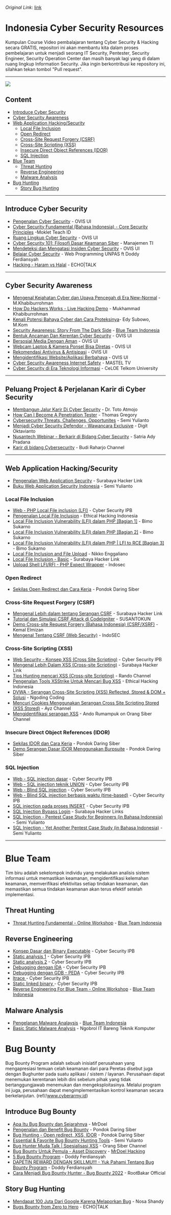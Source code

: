 *Original Link*: [link](https://github.com/screetsec/Cybersecurity-Indonesia)
# Indonesia Cyber Security Resources
Kumpulan Course Video pembalajaran tentang Cyber Security & Hacking secara GRATIS, repositori ini akan membantu kita dalam proses pembelajaran untuk menjadi seorang IT Security, Pentester, Security Engineer, Security Operation Center dan masih banyak lagi yang di dalam ruang lingkup Information Security. Jika ingin berkontribusi ke repository ini, silahkan tekan tombol "Pull request". 
___________________________________________________________________________________________________________

<img src="https://www.secjuice.com/content/images/2020/01/indomnesia-1.jpg">

## Content
* [Introduce Cyber Security](#Introduce-Cyber-Security)
* [Cyber Security Awareness](#Cyber-Security-Awareness)
* [Web Application Hacking/Security](#web-application-hackingsecurity)
  * [Local File Inclusion](#local-file-inclusion)
  * [Open Redirect](#open-redirect)
  * [Cross-Site Request Forgery (CSRF)](#cross-site-request-forgery-csrf)
  * [Cross-Site Scripting (XSS)](#cross-site-scripting-xss)
  * [Insecure Direct Object References (IDOR)](#insecure-direct-object-references-idor)
  * [SQL Injection](#sql-injection)
* [Blue Team](#blue-team)
  * [Threat Hunting](#threat-hunting)
  * [Reverse Engineering](#reverse-engineering)
  * [Malware Analysis](#malware-analysis)
* [Bug Hunting](#bug-hunting)
  * [Story Bug Hunting](#story-bug-hunting)

------

## Introduce Cyber Security
- [Pengenalan Cyber Security](https://www.youtube.com/watch?v=pTQ2VcdcObU&t=6s) - OVIS UI
- [Cyber Security Fundamental (Bahasa Indonesia) - Core Security Principles](https://youtu.be/yIzsTukZ8e4) -Moklet Teach ID
- [Ruang Lingkup Cyber Security](https://www.youtube.com/watch?v=BNcaTTglmRA) - OVIS UI
- [Cyber Security 101: Filosofi Dasar Keamanan Siber](https://youtu.be/on742mcT4jo) - Manajemen TI
- [Mendeteksi dan Mengatasi Insiden Cyber Security](https://youtu.be/JwQOyeHswCM) - OVIS UI
- [Belajar Cyber Security](https://youtu.be/E3IC32iErwU) - Web Programming UNPAS ft Doddy Ferdiansyah
- [Hacking - Haram vs Halal](https://youtu.be/xpISUxyMiOY) - ECHO|TALK 

------

## Cyber Security Awareness
- [Mengenal Kejahatan Cyber dan Upaya Pencegah di Era New-Normal](https://youtu.be/KiSBI2YJeVk?t=5137) - M.Khabiburrohman 
- [How Do Hackers Works - Live Hacking Demo](https://youtu.be/7LengaQm4XU?t=5558) - Mukhammad Khabiburrohman 
- [Kenali Potensi Bahaya Cyber dan Cara Proteksinya](https://youtu.be/KiSBI2YJeVk?t=2459)- Edy Subowo, M.Kom 
- [Security Awareness: Story From The Dark Side](https://youtu.be/6Y1JDbf0YcQ) - [Blue Team Indonesia](https://blueteam.id/)
- [Bentuk Ancaman Dan Kerentan Cyber Security](https://youtu.be/c-N-jgwgWdQ) - OVIS UI
- [Bersosial Media Dengan Aman](https://www.youtube.com/watch?v=IaJoKjCgvYo) - OVIS UI
- [Webcam Laptop & Kamera Ponsel Bisa Diretas](https://www.youtube.com/watch?v=BRHJ5W41pIo) - OVIS UI
- [Rekomendasi Antivirus & Antisipasi](https://www.youtube.com/watch?v=Tb16MWBxdD4) - OVIS UI
- [Mengidentifikasi Website/Aplikasi Berbahaya](https://www.youtube.com/watch?v=uD3PyA37d7E) - OVIS UI
- [Cyber Security Awareness Internet Safety](https://youtu.be/lv2UeicNMMA) - MASTEL TV
- [Cyber Security di Era Teknologi Informasi](https://www.youtube.com/watch?v=lFBQmoqvOJM) -  CeLOE Telkom University

------

## Peluang Project & Perjelanan Karir di Cyber Security
- [Membangun Jalur Karir Di Cyber Security](https://youtu.be/Gh6Mz2wuMuM?t=706) - Dr. Toto Atmojo 
- [How Can I Become A Penetration Tester](https://youtu.be/Gh6Mz2wuMuM?t=3097) - Thomas Gregory 
- [Cybersecurity Threats, Challenges, Opportunites](https://youtu.be/Gh6Mz2wuMuM?t=5212) - Semi Yulianto 
- [Menjadi Cyber Security Defendor - Wawancara Exclusive](https://youtu.be/0efIcVpxX2E) - Digit Oktavianto
- [Nusantech Webinar - Berkarir di Bidang Cyber Security](https://www.youtube.com/watch?v=FkPTFYqGjR8&t=3458s) - Satria Ady Pradana 
- [Karir di bidang Cybersecurity](https://www.youtube.com/watch?v=KQ8Cv5OnkBA) - Budi Raharjo Channel

------

## Web Application Hacking/Security
- [Pengenalan Web Application Security](https://www.youtube.com/watch?v=Mz3u2v-Y5pU) - Surabaya Hacker Link
- [Buku Web Application Security Indonesia](https://www.youtube.com/watch?v=c-cO8Cr6HIs) - Semi Yulianto

### Local File Inclusion

- [Web - PHP Local File inclusion (LFI)](https://www.youtube.com/watch?v=h-2UrETGKFg) - Cyber Security IPB	
- [Pengenalan Local File Inclusion](https://www.youtube.com/watch?v=CSx3zqgX2BI) - Ethical Hacking Indonesia
- [Local File Inclusion Vulnerability (LFI) dalam PHP [Bagian 1]](https://www.youtube.com/watch?v=i0uWUy4oMRI) - Bimo Sukarno
- [Local File Inclusion Vulnerability (LFI) dalam PHP [Bagian 2]](https://www.youtube.com/watch?v=H80SgoP8Kl0) - Bimo Sukarno
- [Local File Inclusion Vulnerability (LFI) dalam PHP | LFI to RCE [Bagian 3]](https://www.youtube.com/watch?v=5U8r5it_9Yw) - Bimo Sukarno
- [Local File Inclusion and File Upload](https://www.youtube.com/watch?v=qqarbngfrNk) - Nikko Enggaliano
- [Local File Inclusion - Basic](https://www.youtube.com/watch?v=0HOiwQhlpZQ) - Surabaya Hacker Link
- [Upload Shell LFI/RFI - PHP Expect Wrapper](https://www.youtube.com/watch?v=MI0cpDMfrMU) - Indosec
 
### Open Redirect
- [Sekilas Open Redirect dan Cara Kerja](https://youtu.be/lHdfeY4RB3E?t=578) - Pondok Daring Siber 

### Cross-Site Request Forgery (CSRF)
- [Mengenal Lebih dalam tentang Serangan CSRF](https://youtu.be/nED23ARZvwQ) - Surabaya Hacker Link
- [Tutorial dan Simulasi CSRF Attack di CodeIgniter](https://youtu.be/9JH22oAiB_8) - SUSANTOKUN
- [Demo Cross-site Request Forgery (Bahasa Indonesia) (CSRF/XSRF)](https://www.youtube.com/watch?v=uI2Y08Fzl-M) - Kemal Elmizan
- [Mengenal Tentang CSRF (Web Security)](https://www.youtube.com/watch?v=IA4CVROQ1-U) - IndoSEC

### Cross-Site Scripting (XSS) 
- [Web Security - Konsep XSS (Cross Site Scripting)](https://www.youtube.com/watch?v=RkTrT437MP0) - Cyber Security IPB
- [Mengenal Lebih Dalam XSS (Cross-site Scripting)](https://www.youtube.com/watch?v=v6WVZHAB_gQ) - Surabaya Hacker Link
- [Tips Hunting mencari XSS (Cross-site Scripting)](https://youtu.be/caSQisDxboE) - Rando Channel
- [Pengenalan Tools XSStrike Untuk Mencari Bug XSS](https://www.youtube.com/watch?v=NBCI5pAVEUQ) - Ethical Hacking Indonesia
- [DVWA - Serangan Cross-Site Scripting (XSS) Reflected, Stored & DOM + Solusi](https://www.youtube.com/watch?v=ElTBEOMGwPc) - Ngoding Coding
- [Mencuri Cookies Menggunakan Serangan Cross Site Scripting Stored (XSS Stored)](https://www.youtube.com/watch?v=ibnVWCCtsHU) - Ayz Channel
- [Mengidentifikasi serangan XSS](https://youtu.be/Dy6_QVxgkUo?t=1336) -  Ando Rumampuk on Orang Siber Channel

### Insecure Direct Object References (IDOR)
- [Sekilas IDOR dan Cara Kerja](https://youtu.be/lHdfeY4RB3E?t=1634) - Pondok Daring Siber
- [Demo Serangan Dasar IDOR Menggunakan Burpsuite](https://youtu.be/lHdfeY4RB3E?t=3678) - Pondok Daring Siber

### SQL Injection
- [Web - SQL injection dasar](https://youtu.be/qbwhbfdVg3E?list=PLn8rJDl0kSc4-o1ewkJ4VtKF-_0RQKJoN) - Cyber Security IPB	 
- [Web - SQL injection teknik UNION](https://youtu.be/XDyOVns8gXg?list=PLn8rJDl0kSc4-o1ewkJ4VtKF-_0RQKJoN) - Cyber Security IPB	
- [Web - Blind SQL injection](https://youtu.be/DNhJw1b1q58?list=PLn8rJDl0kSc4-o1ewkJ4VtKF-_0RQKJoN) - Cyber Security IPB	
- [Web - Blind SQL injection berbasis waktu (time-based)](https://youtu.be/9FOa0tPNqMk?list=PLn8rJDl0kSc4-o1ewkJ4VtKF-_0RQKJo) - Cyber Security IPB	
- [SQL injection pada proses INSERT](https://youtu.be/RSg5OeU6QGM?list=PLn8rJDl0kSc4-o1ewkJ4VtKF-_0RQKJoN) - Cyber Security IPB	
- [SQL Injection Bypass Login](https://youtu.be/orRnaHyFcEg) - Surabaya Hacker Links
- [SQL Injection - Pentest Case Study for Beginners (in Bahasa Indonesia)](https://youtu.be/URkCKbZNlnA) - Semi Yulianto
- [SQL Injection - Yet Another Pentest Case Study (in Bahasa Indonesia)](https://youtu.be/uW86ikKTRqg) - Semi Yulianto

------

# Blue Team
Tim biru adalah sekelompok individu yang melakukan analisis sistem informasi untuk memastikan keamanan, mengidentifikasi kelemahan keamanan, memverifikasi efektivitas setiap tindakan keamanan, dan memastikan semua tindakan keamanan akan terus efektif setelah implementasi.

## Threat Hunting
- [Threat Hunting Fundamental - Online Workshop](https://youtu.be/d4h7GRpD44s) - [Blue Team Indonesia](https://blueteam.id/)

## Reverse Engineering
- [Konsep Dasar dan Binary Executable](https://youtu.be/RczzwR52NYw) - Cyber Security IPB	
- [Static analysis 1](https://youtu.be/mhzp6a3KYxs) - Cyber Security IPB	
- [Static analysis 2](https://youtu.be/VCXsLvMqaBo) - Cyber Security IPB	
- [Debugging dengan IDA](https://youtu.be/qPV34Pzqv04) - Cyber Security IPB	
- [Debugging dengan GDB - PEDA](https://www.youtube.com/watch?v=ez7d3EX0yuE) - Cyber Security IPB	
- [ltrace ](https://youtu.be/WT1s3tE5Q5w) - Cyber Security IPB	
- [Static linked binary ](https://youtu.be/XVvMLyZ8b1I) - Cyber Security IPB	
- [Reverse Engineering For Blue Team - Online Workshop](https://youtu.be/yLhQM5tRiZo) - [Blue Team Indonesia](https://blueteam.id/)

## Malware Analysis
- [Pengelanan Malware Analaysis](https://youtu.be/k9ySYLcIpag) - [Blue Team Indonesia](https://blueteam.id/)
- [Basic Static Malware Analysis](https://www.youtube.com/watch?v=kNOhixlj3dk) - Ngobrol IT Bareng Teknik Komputer

# Bug Bounty
Bug Bounty Program adalah sebuah inisiatif perusahaan yang mengapresiasi temuan celah keamanan dari para Peretas disebut juga dengan Bughunter pada suatu aplikasi / sistem / layanan. Perusahaan dapat menemukan kerentanan lebih dini sebelum pihak yang tidak bertanggungjawab menemukan dan mengeksploitasinya. Melalui program ini juga, perusahaan dapat mengimplementasikan kontrol keamanan secara berkelanjutan. (ref//www.cyberarmy.id)

## Introduce Bug Bounty
- [Apa Itu Bug Bounty dan Sejarahnya](https://www.youtube.com/watch?v=2KHn0_UJhQg) - MrDoel
- [Pengenalan dan Benefit Bug Bounty](https://youtu.be/IdXvfHrMJSQ?t=680) - Pondok Daring Siber
- [Bug Hunting - Open redirect, XSS, IDOR](https://youtu.be/lHdfeY4RB3E) - Pondok Daring Siber
- [Essential & Favorite Bug Bounty Hunting Tools](https://www.youtube.com/watch?v=avU_QuAQQk8) - Semi Yulianto
- [Bug Hunter Muda Talk | Spesialisasi XSS](https://www.youtube.com/watch?v=Dy6_QVxgkUo) - Orang Siber Channel
- [Bug Bounty Untuk Pemula - Asset Discovery](https://youtu.be/_1To4mAZeIc) - [MrDoel Hacking](https://www.youtube.com/channel/UCdrjciKY9Rwch6aUoo51VEw)
- [5 Bug Bounty Program](https://youtu.be/n9n3Y4qKgoc) - Doddy Ferdiansyah 
- [DAPETIN REWARD DENGAN SKILLMU!!! - Yuk Pahami Tentang Bug Bounty Program](https://youtu.be/0sfVDQnIlfs) - Doddy Ferdiansyah 
- [Cara Menjadi Bug Bounty Hunter - Bug Bounty 2022](https://youtu.be/ZxVO3d-X8vc) - RootBakar Official

## Story Bug Hunting
- [Mendapat 100 Juta Dari Google Karena Melaporkan Bug](https://www.youtube.com/watch?v=XWiByCaSbAk) - Nosa Shandy
- [Bugs Bounty from Zero to Hero](https://youtu.be/zaFC8vjS0u4) - ECHO|TALK